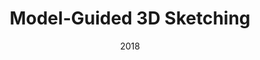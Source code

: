 ---
title:          "Model-Guided 3D Sketching"
date:           2018
selected:       true
pub:            "IEEE Transactions on Visualization and Computer Graphics"
pub_date:       "2018"
# abstract: >-
cover:          /assets/images/covers/sketch_tvcg.png
authors:
- Pengfei Xu
- Hongbo Fu
- Youyi Zheng
- Karan Singh
- Hui Huang
- Chiew-Lan Tai
links:
  # Paper: 
  # Project: http://vcc.szu.edu.cn/research/2018/3D-Sketch
---
